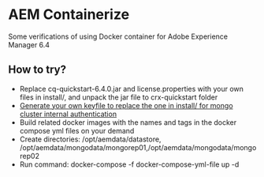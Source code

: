 # AEM Containerize

Some verifications of using Docker container for Adobe Experience Manager 6.4

## How to try?
* Replace cq-quickstart-6.4.0.jar and license.properties with your own files in install/, and unpack the jar file to crx-quickstart folder
* [Generate your own keyfile to replace the one in install/ for mongo cluster internal authentication](https://docs.mongodb.com/manual/tutorial/enforce-keyfile-access-control-in-existing-replica-set/)
* Build related docker images with the names and tags in the docker compose yml files on your demand
* Create directories: /opt/aemdata/datastore, /opt/aemdata/mongodata/mongorep01,/opt/aemdata/mongodata/mongorep02
* Run command: docker-compose -f docker-compose-yml-file up -d
